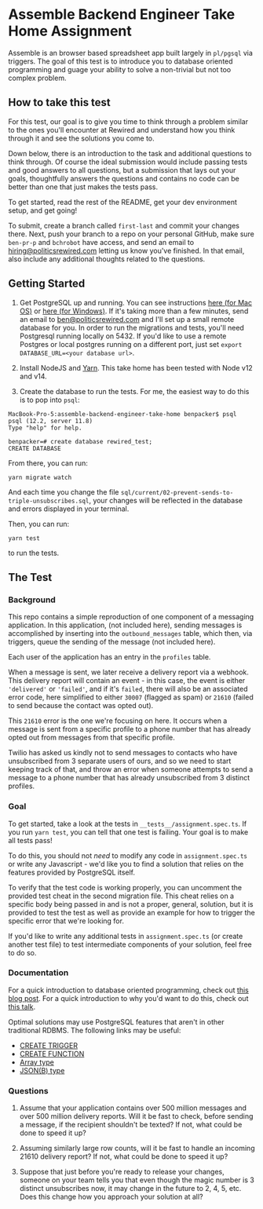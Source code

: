 # Assemble Backend Engineer Take Home Assignment

Assemble is an browser based spreadsheet app built largely in `pl/pgsql` via triggers.
The goal of this test is to introduce you to database oriented programming and guage
your ability to solve a non-trivial but not too complex problem.

## How to take this test

For this test, our goal is to give you time to think through a problem similar to
the ones you'll encounter at Rewired and understand how you think through it and
see the solutions you come to.

Down below, there is an introduction to the task and additional questions to think through.
Of course the ideal submission would include passing tests and good answers to all 
questions, but a submission that lays out your goals, thoughtfully answers the questions
and contains no code can be better than one that just makes the tests pass.

To get started, read the rest of the README, get your dev environment setup, and get going!

To submit, create a branch called `first-last` and commit your changes there. Next, push
your branch to a repo on your personal GitHub, make sure `ben-pr-p` and `bchrobot` have 
access, and send an email to hiring@politicsrewired.com letting us know you've finished.
In that email, also include any additional thoughts related to the questions.

## Getting Started

1. Get PostgreSQL up and running. You can see instructions
   [here (for Mac OS)](https://postgresapp.com/) or 
   [here (for Windows)](https://www.enterprisedb.com/downloads/postgres-postgresql-downloads).
   If it's taking more than a few minutes, send an email to ben@politicsrewired.com and 
   I'll set up a small remote database for you. In order to run the 
   migrations and tests, you'll need Postgresql running locally on 5432. If you'd like to use 
   a remote Postgres or local postgres running on a different port, just 
   set `export DATABASE_URL=<your database url>`.

2. Install NodeJS and [Yarn](https://classic.yarnpkg.com/en/docs/install/#mac-stable).
   This take home has been tested with Node v12 and v14.

2. Create the database to run the tests.
   For me, the easiest way to do this is to pop into `psql`:

```
MacBook-Pro-5:assemble-backend-engineer-take-home benpacker$ psql
psql (12.2, server 11.8)
Type "help" for help.

benpacker=# create database rewired_test;
CREATE DATABASE
```

From there, you can run:

```
yarn migrate watch
```

And each time you change the file `sql/current/02-prevent-sends-to-triple-unsubscribes.sql`,
your changes will be reflected in the database and errors displayed in your terminal.

Then, you can run:
```
yarn test
```
to run the tests.

## The Test

### Background

This repo contains a simple reproduction of one component of a messaging application. In this application,
(not included here), sending messages is accomplished by inserting into the `outbound_messages` table, which then,
via triggers, queue the sending of the message (not included here).

Each user of the application has an entry in the `profiles` table.

When a message is sent, we later receive a delivery report via a webhook. This delivery report will contain
an event - in this case, the event is either `'delivered'` or `'failed'`, and if it's `failed`, there will also be
an associated error code, here simplified to either `30007` (flagged as spam) or `21610`
(failed to send because the contact was opted out).

This `21610` error is the one we're focusing on here. It occurs when a message is 
sent from a specific profile to a phone number that has already opted out from messages
from that specific profile.

Twilio has asked us kindly not to send messages to contacts who have unsubscribed 
from 3 separate users of ours, and so we need to start keeping track of that, and throw
an error when someone attempts to send a message to a phone number that has already
unsubscribed from 3 distinct profiles.

### Goal

To get started, take a look at the tests in `__tests__/assignment.spec.ts`. 
If you run `yarn test`, you can tell that one test is failing. Your goal is to make all tests pass!

To do this, you should not _need_ to modify any code in `assignment.spec.ts` or write any Javascript - we'd like you to find a
solution that relies on the features provided by PostgreSQL itself.

To verify that the test code is working properly, you can uncomment the provided test cheat in the second migration file.
This cheat relies on a specific body being passed in and is not a proper, general, solution, but it is provided to test
the test as well as provide an example for how to trigger the specific error that we're looking for.

If you'd like to write any additional tests in `assignment.spec.ts` (or create another test file) to test
intermediate components of your solution, feel free to do so.

### Documentation

For a quick introduction to database oriented programming, check out
[this blog post](https://pgdash.io/blog/postgres-server-side-programming.html).
For a quick introduction to why you'd want to do this, check out [this talk](https://www.youtube.com/watch?v=XDOrhTXd4pE).

Optimal solutions may use PostgreSQL features that aren't in other traditional RDBMS.
The following links may be useful:
- [CREATE TRIGGER](https://www.postgresql.org/docs/13/sql-createtrigger.html)
- [CREATE FUNCTION](https://www.postgresql.org/docs/13/sql-createfunction.html)
- [Array type](https://www.postgresql.org/docs/13/arrays.html)
- [JSON(B) type](https://www.postgresqltutorial.com/postgresql-json/)

### Questions

1. Assume that your application contains over 500 million messages and over 500
   million delivery reports. Will it be fast to check, before sending a message, if
   the recipient shouldn't be texted? If not, what could be done to speed it up?

2. Assuming similarly large row counts, will it be fast to handle an incoming 21610
   delivery report? If not, what could be done to speed it up?

3. Suppose that just before you're ready to release your changes, someone on your team
   tells you that even though the magic number is 3 distinct unsubscribes now, it may
   change in the future to 2, 4, 5, etc. Does this change how you approach your solution
   at all?

